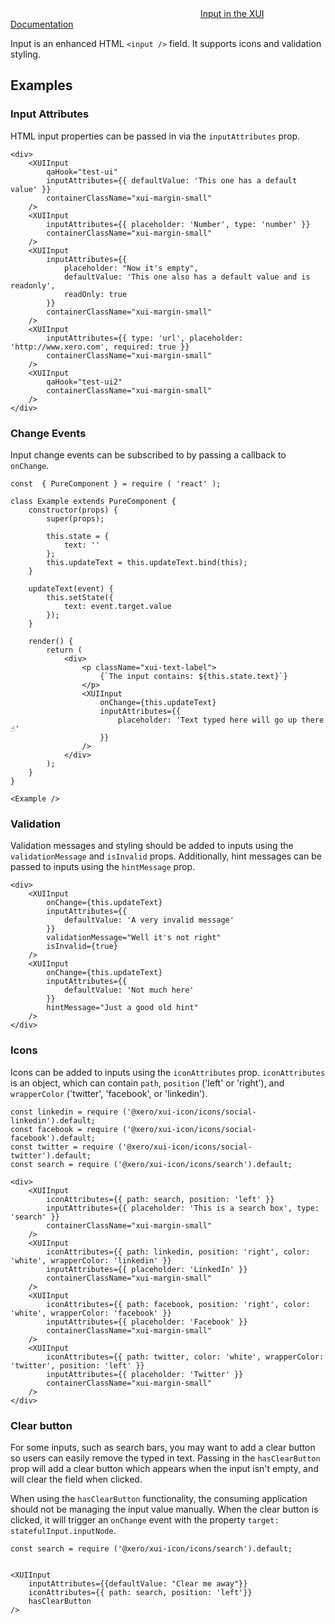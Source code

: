 <div class="xui-margin-vertical">
	<div>
		<svg focusable="false" class="xui-icon xui-icon-inline xui-icon-large xui-icon-color-blue"> <use xlink:href="#xui-icon-bookmark" role="presentation"/></svg>
		<span><a href="../section-forms.html#forms-4">Input in the XUI Documentation</a></span>
	</div>
</div>

Input is an enhanced HTML `<input />` field. It supports icons and validation styling.

## Examples

### Input Attributes

HTML input properties can be passed in via the `inputAttributes` prop.

```
<div>
	<XUIInput
		qaHook="test-ui"
		inputAttributes={{ defaultValue: 'This one has a default value' }}
		containerClassName="xui-margin-small"
	/>
	<XUIInput
		inputAttributes={{ placeholder: 'Number', type: 'number' }}
		containerClassName="xui-margin-small"
	/>
	<XUIInput
		inputAttributes={{
			placeholder: "Now it's empty",
			defaultValue: 'This one also has a default value and is readonly',
			readOnly: true
		}}
		containerClassName="xui-margin-small"
	/>
	<XUIInput
		inputAttributes={{ type: 'url', placeholder: 'http://www.xero.com', required: true }}
		containerClassName="xui-margin-small"
	/>
	<XUIInput
		qaHook="test-ui2"
		containerClassName="xui-margin-small"
	/>
</div>
```
### Change Events

Input change events can be subscribed to by passing a callback to `onChange`.

```
const  { PureComponent } = require ( 'react' );

class Example extends PureComponent {
	constructor(props) {
		super(props);

		this.state = {
			text: ''
		};
		this.updateText = this.updateText.bind(this);
	}

	updateText(event) {
		this.setState({
			text: event.target.value
		});
	}

	render() {
		return (
			<div>
				<p className="xui-text-label">
					{`The input contains: ${this.state.text}`}
				</p>
				<XUIInput
					onChange={this.updateText}
					inputAttributes={{
						placeholder: 'Text typed here will go up there ☝️'
					}}
				/>
			</div>
		);
	}
}

<Example />
```
### Validation

Validation messages and styling should be added to inputs using the `validationMessage` and `isInvalid` props. Additionally, hint messages can be passed to inputs using the `hintMessage` prop.

```
<div>
	<XUIInput
		onChange={this.updateText}
		inputAttributes={{
			defaultValue: 'A very invalid message'
		}}
		validationMessage="Well it's not right"
		isInvalid={true}
	/>
	<XUIInput
		onChange={this.updateText}
		inputAttributes={{
			defaultValue: 'Not much here'
		}}
		hintMessage="Just a good old hint"
	/>
</div>
```
### Icons

Icons can be added to inputs using the `iconAttributes` prop. `iconAttributes` is an object, which can contain `path`, `position` ('left' or 'right'), and `wrapperColor` ('twitter', 'facebook', or 'linkedin').

```
const linkedin = require ('@xero/xui-icon/icons/social-linkedin').default;
const facebook = require ('@xero/xui-icon/icons/social-facebook').default;
const twitter = require ('@xero/xui-icon/icons/social-twitter').default;
const search = require ('@xero/xui-icon/icons/search').default;

<div>
	<XUIInput
		iconAttributes={{ path: search, position: 'left' }}
		inputAttributes={{ placeholder: 'This is a search box', type: 'search' }}
		containerClassName="xui-margin-small"
	/>
	<XUIInput
		iconAttributes={{ path: linkedin, position: 'right', color: 'white', wrapperColor: 'linkedin' }}
		inputAttributes={{ placeholder: 'LinkedIn' }}
		containerClassName="xui-margin-small"
	/>
	<XUIInput
		iconAttributes={{ path: facebook, position: 'right', color: 'white', wrapperColor: 'facebook' }}
		inputAttributes={{ placeholder: 'Facebook' }}
		containerClassName="xui-margin-small"
	/>
	<XUIInput
		iconAttributes={{ path: twitter, color: 'white', wrapperColor: 'twitter', position: 'left' }}
		inputAttributes={{ placeholder: 'Twitter' }}
		containerClassName="xui-margin-small"
	/>
</div>
```
### Clear button

For some inputs, such as search bars, you may want to add a clear button so users can easily remove the typed in text. Passing in the `hasClearButton` prop will add a clear button which appears when the input isn't empty, and will clear the field when clicked.

When using the `hasClearButton` functionality, the consuming application should not be managing the input value manually. When the clear button is clicked, it will trigger an `onChange` event with the property `target: statefulInput.inputNode`. 

```
const search = require ('@xero/xui-icon/icons/search').default;


<XUIInput
	inputAttributes={{defaultValue: "Clear me away"}}
	iconAttributes={{ path: search, position: 'left'}}
	hasClearButton
/>
```
